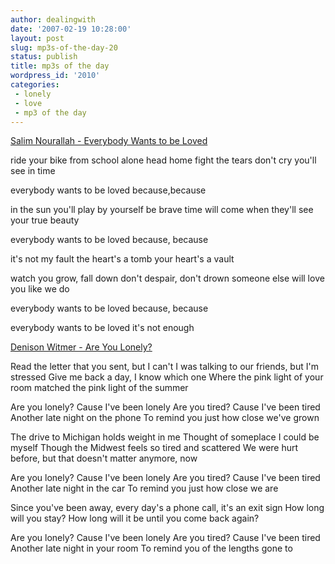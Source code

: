 ```yaml
---
author: dealingwith
date: '2007-02-19 10:28:00'
layout: post
slug: mp3s-of-the-day-20
status: publish
title: mp3s of the day
wordpress_id: '2010'
categories:
 - lonely
 - love
 - mp3 of the day
---
```


[Salim Nourallah - Everybody Wants to be Loved][1]

ride your bike from school alone head home fight the tears don't cry you'll
see in time

everybody wants to be loved because,because

in the sun you'll play by yourself be brave time will come when they'll see
your true beauty

everybody wants to be loved because, because

it's not my fault the heart's a tomb your heart's a vault

watch you grow, fall down don't despair, don't drown someone else will love
you like we do

everybody wants to be loved because, because

everybody wants to be loved it's not enough

[Denison Witmer - Are You Lonely?][2]

Read the letter that you sent, but I can't I was talking to our friends, but
I'm stressed Give me back a day, I know which one Where the pink light of your
room matched the pink light of the summer

Are you lonely? Cause I've been lonely Are you tired? Cause I've been tired
Another late night on the phone To remind you just how close we've grown

The drive to Michigan holds weight in me Thought of someplace I could be
myself Though the Midwest feels so tired and scattered We were hurt before,
but that doesn't matter anymore, now

Are you lonely? Cause I've been lonely Are you tired? Cause I've been tired
Another late night in the car To remind you just how close we are

Since you've been away, every day's a phone call, it's an exit sign How long
will you stay? How long will it be until you come back again?

Are you lonely? Cause I've been lonely Are you tired? Cause I've been tired
Another late night in your room To remind you of the lengths gone to

   [1]: http://daniel.iaspiretonothing.com/blog/files/2007/02/Salim%20Nourallah%20-%20Polaroid%20-%201%20-%20Everybody%20Wants%20to%20Be%20Loved.mp3

   [2]: http://happybirthdaydenison.com/music/30/denison_witmer-are_you_lonely.mp3

